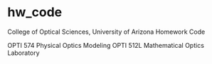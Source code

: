 # hw_code
College of Optical Sciences, University of Arizona
Homework Code

OPTI 574 Physical Optics Modeling
OPTI 512L Mathematical Optics Laboratory
